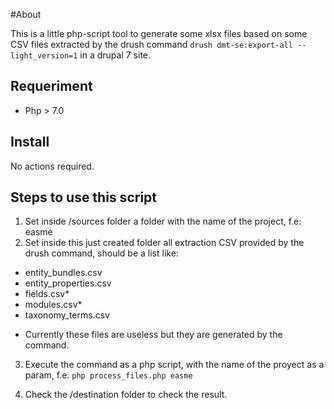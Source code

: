 #About

This is a little php-script tool to generate some xlsx files based on some CSV files extracted 
by the drush command `drush dmt-se:export-all --light_version=1` in a drupal 7 site.

## Requeriment
 - Php > 7.0

## Install
No actions required.

## Steps to use this script
 1. Set inside /sources folder a folder with the name of the project, f.e: easme
 2. Set inside this just created folder all extraction CSV provided by the drush command, should be a list like:
   - entity_bundles.csv
   - entity_properties.csv
   - fields.csv*
   - modules.csv*
   - taxonomy_terms.csv   
* Currently these files are useless but they are generated by the command.
  
 3. Execute the command as a php script, with the name of the proyect as a param, f.e.
    `php process_files.php easme` 

 4. Check the /destination folder to check the result.